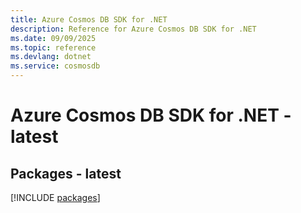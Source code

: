 ```yaml
---
title: Azure Cosmos DB SDK for .NET
description: Reference for Azure Cosmos DB SDK for .NET
ms.date: 09/09/2025
ms.topic: reference
ms.devlang: dotnet
ms.service: cosmosdb
---
```

# Azure Cosmos DB SDK for .NET - latest
## Packages - latest
[!INCLUDE [packages](cosmos-db-index.md)]